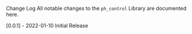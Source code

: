 Change Log
All notable changes to the `ph_control` Library are documented here.

[0.0.1] - 2022-01-10
Initial Release
